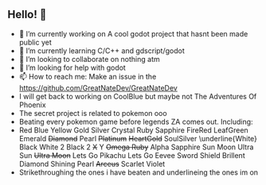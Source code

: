 ## Hello! 👋
- 🔭 I’m currently working on A cool godot project that hasnt been made public yet
- 🌱 I’m currently learning C/C++ and gdscript/godot
- 👯 I’m looking to collaborate on nothing atm
- 🤔 I’m looking for help with godot
- 📫 How to reach me: Make an issue in the https://github.com/GreatNateDev/GreatNateDev
- I will get back to working on CoolBlue but maybe not The Adventures Of Phoenix
- The secret project is related to pokemon ooo
- Beating every pokemon game before legends ZA comes out. Including:
- Red Blue Yellow Gold Silver Crystal Ruby Sapphire FireRed LeafGreen Emerald ~~Diamond~~ Pearl ~~Platinum~~ ~~HeartGold~~ SoulSilver \underline{White} Black White 2 Black 2 ~~X~~ Y ~~Omega Ruby~~ Alpha Sapphire Sun Moon Ultra Sun ~~Ultra Moon~~ Lets Go Pikachu Lets Go Eevee Sword Shield Brillent Diamond Shining Pearl ~~Arceus~~ Scarlet Violet
- Strikethroughing the ones i have beaten and underlineing the ones im on

